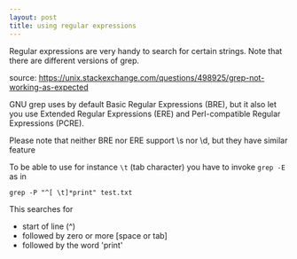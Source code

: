 ```yaml
---
layout: post
title: using regular expressions
---
```



Regular expressions are very handy to search for certain strings.
Note that there are different versions of grep.

source: https://unix.stackexchange.com/questions/498925/grep-not-working-as-expected

GNU grep uses by default Basic Regular Expressions (BRE), but it also let you use Extended Regular Expressions (ERE) and Perl-compatible Regular Expressions (PCRE).

Please note that neither BRE nor ERE support \s nor \d, but they have similar feature

To be able to use for instance `\t` (tab character) you have to invoke `grep -E` as in 

`grep -P "^[ \t]*print" test.txt`

This searches for
* start of line (^)
* followed by zero or more [space or tab]
* followed by the word 'print'



